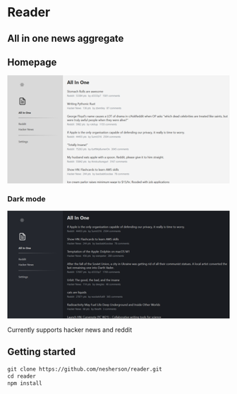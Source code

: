 # Reader

## All in one news aggregate

## Homepage

![alt text](https://github.com/nesherson/reader/blob/master/docs/images/screenshot_1.png)

### Dark mode

![alt text](https://github.com/nesherson/reader/blob/master/docs/images/screenshot_darkmode.png)

Currently supports hacker news and reddit

## Getting started

```
git clone https://github.com/nesherson/reader.git
cd reader
npm install

```